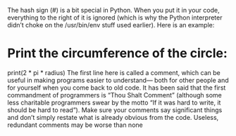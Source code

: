 The hash sign (#) is a bit special in Python. When you put it in your code, everything to the right of it is
ignored (which is why the Python interpreter didn’t choke on the /usr/bin/env stuff used earlier). Here is
an example:
# Print the circumference of the circle:
print(2 * pi * radius)
The first line here is called a comment, which can be useful in making programs easier to understand—
both for other people and for yourself when you come back to old code. It has been said that the first
commandment of programmers is “Thou Shalt Comment” (although some less charitable programmers
swear by the motto “If it was hard to write, it should be hard to read”). Make sure your comments say
significant things and don’t simply restate what is already obvious from the code. Useless, redundant
comments may be worse than none
